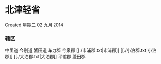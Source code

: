 <!-- Content-Type: text/x-zim-wiki
Wiki-Format: zim 0.4
Creation-Date: 2014-09-02T18:07:45+08:00 -->

# 北津轻省
Created 星期二 02 九月 2014

### 辖区
中里道
今别道
蟹田道
车力郡
今泉郡
[[./市浦郡.txt|市浦郡]]
[[./小泊郡.txt|小泊郡]]
[[./大泊郡.txt|大泊郡]]
平馆郡
蓬田郡
